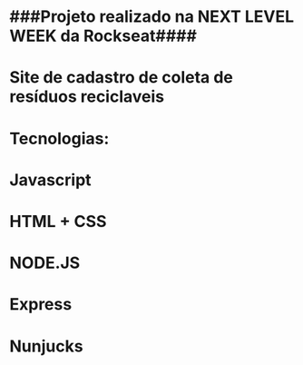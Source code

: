 # ###Projeto realizado na NEXT LEVEL WEEK da Rockseat####
# Site de cadastro de coleta de resíduos reciclaveis
# ##########################################################
# Tecnologias:
# Javascript
# HTML + CSS
# NODE.JS
# Express
# Nunjucks
# #############################################################
